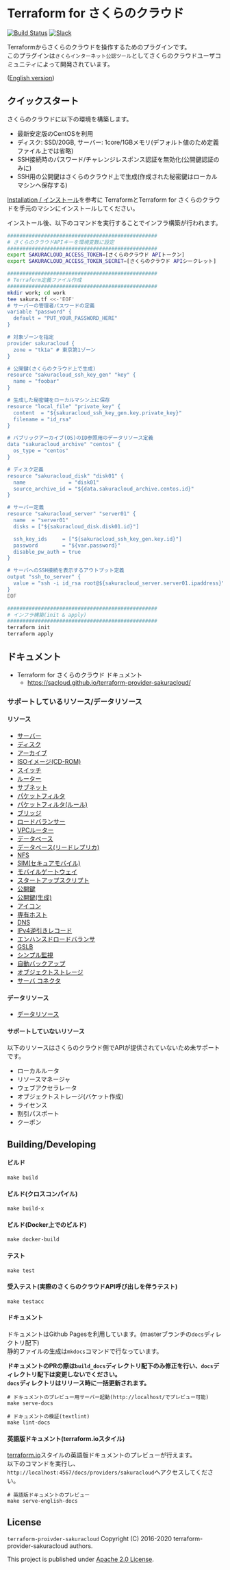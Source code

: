 # Terraform for さくらのクラウド

[![Build Status](https://travis-ci.org/sacloud/terraform-provider-sakuracloud.svg?branch=master)](https://travis-ci.org/sacloud/terraform-provider-sakuracloud)
[![Slack](https://slack.usacloud.jp/badge.svg)](https://slack.usacloud.jp/)

Terraformからさくらのクラウドを操作するためのプラグインです。  
このプラグインは`さくらインターネット公認ツール`としてさくらのクラウドユーザコミュニティによって開発されています。

([English version](README_ENG.md))

## クイックスタート

さくらのクラウドに以下の環境を構築します。

  - 最新安定版のCentOSを利用
  - ディスク: SSD/20GB, サーバー: 1core/1GBメモリ(デフォルト値のため定義ファイル上では省略)
  - SSH接続時のパスワード/チャレンジレスポンス認証を無効化(公開鍵認証のみに)
  - SSH用の公開鍵はさくらのクラウド上で生成(作成された秘密鍵はローカルマシンへ保存する)

[Installation / インストール](https://sacloud.github.io/terraform-provider-sakuracloud/installation/)を参考に
TerraformとTerraform for さくらのクラウドを手元のマシンにインストールしてください。

インストール後、以下のコマンドを実行することでインフラ構築が行われます。

```bash
#################################################
# さくらのクラウドAPIキーを環境変数に設定
#################################################
export SAKURACLOUD_ACCESS_TOKEN=[さくらのクラウド APIトークン]
export SAKURACLOUD_ACCESS_TOKEN_SECRET=[さくらのクラウド APIシークレット]

#################################################
# Terraform定義ファイル作成
#################################################
mkdir work; cd work
tee sakura.tf <<-'EOF'
# サーバーの管理者パスワードの定義
variable "password" {
  default = "PUT_YOUR_PASSWORD_HERE"
}

# 対象ゾーンを指定
provider sakuracloud {
  zone = "tk1a" # 東京第1ゾーン 
}

# 公開鍵(さくらのクラウド上で生成)
resource "sakuracloud_ssh_key_gen" "key" {
  name = "foobar"
}

# 生成した秘密鍵をローカルマシン上に保存
resource "local_file" "private_key" {
  content  = "${sakuracloud_ssh_key_gen.key.private_key}"
  filename = "id_rsa"
}

# パブリックアーカイブ(OS)のID参照用のデータリソース定義
data "sakuracloud_archive" "centos" {
  os_type = "centos"
}

# ディスク定義
resource "sakuracloud_disk" "disk01" {
  name              = "disk01"
  source_archive_id = "${data.sakuracloud_archive.centos.id}"
}

# サーバー定義
resource "sakuracloud_server" "server01" {
  name  = "server01"
  disks = ["${sakuracloud_disk.disk01.id}"]

  ssh_key_ids     = ["${sakuracloud_ssh_key_gen.key.id}"]
  password        = "${var.password}"
  disable_pw_auth = true
}

# サーバへのSSH接続を表示するアウトプット定義
output "ssh_to_server" {
  value = "ssh -i id_rsa root@${sakuracloud_server.server01.ipaddress}"
}
EOF

#################################################
# インフラ構築(init & apply)
#################################################
terraform init
terraform apply
```

## ドキュメント

* Terraform for さくらのクラウド ドキュメント
    * https://sacloud.github.io/terraform-provider-sakuracloud/

### サポートしているリソース/データリソース

#### リソース
  - [サーバー](https://sacloud.github.io/terraform-provider-sakuracloud/configuration/resources/server/)
  - [ディスク](https://sacloud.github.io/terraform-provider-sakuracloud/configuration/resources/disk/)
  - [アーカイブ](https://sacloud.github.io/terraform-provider-sakuracloud/configuration/resources/archive/)
  - [ISOイメージ(CD-ROM)](https://sacloud.github.io/terraform-provider-sakuracloud/configuration/resources/cdrom/)
  - [スイッチ](https://sacloud.github.io/terraform-provider-sakuracloud/configuration/resources/switch/)
  - [ルーター](https://sacloud.github.io/terraform-provider-sakuracloud/configuration/resources/internet/)
  - [サブネット](https://sacloud.github.io/terraform-provider-sakuracloud/configuration/resources/subnet/)
  - [パケットフィルタ](https://sacloud.github.io/terraform-provider-sakuracloud/configuration/resources/packet_filter/)
  - [パケットフィルタ(ルール)](https://sacloud.github.io/terraform-provider-sakuracloud/configuration/resources/packet_filter_rule/)
  - [ブリッジ](https://sacloud.github.io/terraform-provider-sakuracloud/configuration/resources/bridge/)
  - [ロードバランサー](https://sacloud.github.io/terraform-provider-sakuracloud/configuration/resources/load_balancer/)
  - [VPCルーター](https://sacloud.github.io/terraform-provider-sakuracloud/configuration/resources/vpc_router/)
  - [データベース](https://sacloud.github.io/terraform-provider-sakuracloud/configuration/resources/database/)
  - [データベース(リードレプリカ)](https://sacloud.github.io/terraform-provider-sakuracloud/configuration/resources/database_read_replica/)
  - [NFS](https://sacloud.github.io/terraform-provider-sakuracloud/configuration/resources/nfs/)
  - [SIM(セキュアモバイル)](http://sacloud.github.io/terraform-provider-sakuracloud/configuration/resources/sim/)
  - [モバイルゲートウェイ](http://sacloud.github.io/terraform-provider-sakuracloud/configuration/resources/mobile_gateway/)
  - [スタートアップスクリプト](https://sacloud.github.io/terraform-provider-sakuracloud/configuration/resources/note/)
  - [公開鍵](https://sacloud.github.io/terraform-provider-sakuracloud/configuration/resources/ssh_key/)
  - [公開鍵(生成)](https://sacloud.github.io/terraform-provider-sakuracloud/configuration/resources/ssh_key_gen/)
  - [アイコン](https://sacloud.github.io/terraform-provider-sakuracloud/configuration/resources/icon/)
  - [専有ホスト](https://sacloud.github.io/terraform-provider-sakuracloud/configuration/resources/private_host/)
  - [DNS](https://sacloud.github.io/terraform-provider-sakuracloud/configuration/resources/dns/)
  - [IPv4逆引きレコード](https://sacloud.github.io/terraform-provider-sakuracloud/configuration/resources/ipv4_ptr/)
  - [エンハンスドロードバランサ](https://sacloud.github.io/terraform-provider-sakuracloud/configuration/resources/proxylb/)
  - [GSLB](https://sacloud.github.io/terraform-provider-sakuracloud/configuration/resources/gslb/)
  - [シンプル監視](https://sacloud.github.io/terraform-provider-sakuracloud/configuration/resources/simple_monitor/)
  - [自動バックアップ](https://sacloud.github.io/terraform-provider-sakuracloud/configuration/resources/auto_backup/)
  - [オブジェクトストレージ](https://sacloud.github.io/terraform-provider-sakuracloud/configuration/resources/bucket_object/)
  - [サーバ コネクタ](https://sacloud.github.io/terraform-provider-sakuracloud/configuration/resources/server_connector)

#### データリソース
  - [データリソース](http://sacloud.github.io/terraform-provider-sakuracloud/configuration/resources/data_resource/)

#### サポートしていないリソース

以下のリソースはさくらのクラウド側でAPIが提供されていないため未サポートです。

  - ローカルルータ
  - リソースマネージャ
  - ウェブアクセラレータ
  - オブジェクトストレージ(バケット作成)
  - ライセンス
  - 割引パスポート
  - クーポン

## Building/Developing

#### ビルド

    make build
    
#### ビルド(クロスコンパイル)

    make build-x
    
#### ビルド(Docker上でのビルド)

    make docker-build
    
#### テスト

    make test
    
#### 受入テスト(実際のさくらのクラウドAPI呼び出しを伴うテスト)

    make testacc
    
#### ドキュメント

ドキュメントはGithub Pagesを利用しています。(masterブランチの`docs`ディレクトリ配下)  
静的ファイルの生成は`mkdocs`コマンドで行なっています。  

**ドキュメントのPRの際は`build_docs`ディレクトリ配下のみ修正を行い、`docs`ディレクトリ配下は変更しないでください。  
`docs`ディレクトリはリリース時に一括更新されます。**

    # ドキュメントのプレビュー用サーバー起動(http://localhost/でプレビュー可能)
    make serve-docs
    
    # ドキュメントの検証(textlint)
    make lint-docs

#### 英語版ドキュメント(terraform.ioスタイル)

[terraform.io](https://terraform.io)スタイルの英語版ドキュメントのプレビューが行えます。  
以下のコマンドを実行し、`http://localhost:4567/docs/providers/sakuracloud`へアクセスしてください。  

    # 英語版ドキュメントのプレビュー
    make serve-english-docs 


## License

 `terraform-proivder-sakuracloud` Copyright (C) 2016-2020 terraform-provider-sakuracloud authors.

  This project is published under [Apache 2.0 License](LICENSE.txt).
